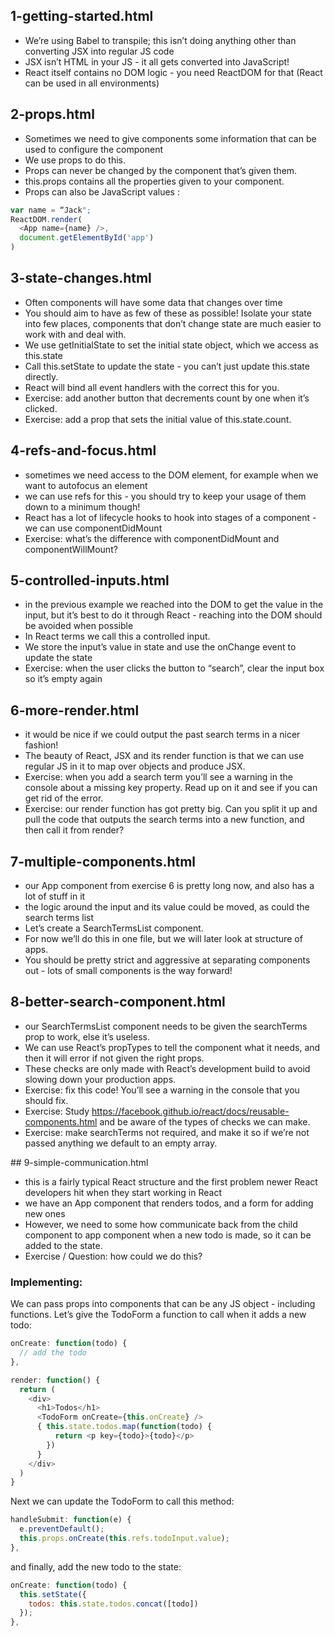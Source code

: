 ## 1-getting-started.html
- We’re using Babel to transpile; this isn’t doing anything other than converting JSX into regular JS code
- JSX isn’t HTML in your JS - it all gets converted into JavaScript!
- React itself contains no DOM logic - you need ReactDOM for that (React can be used in all environments)

## 2-props.html
- Sometimes we need to give components some information that can be used to configure the component
- We use props to do this.
- Props can never be changed by the component that’s given them.
- this.props contains all the properties given to your component.
- Props can also be JavaScript values :

```js
var name = “Jack";
ReactDOM.render(
  <App name={name} />,
  document.getElementById('app')
)
```

## 3-state-changes.html
- Often components will have some data that changes over time
- You should aim to have as few of these as possible! Isolate your state into few places, components that don’t change state are much easier to work with and deal with.
- We use getInitialState to set the initial state object, which we access as this.state
- Call this.setState to update the state - you can’t just update this.state directly.
- React will bind all event handlers with the correct this for you.
- Exercise: add another button that decrements count by one when it’s clicked.
- Exercise: add a prop that sets the initial value of this.state.count.

## 4-refs-and-focus.html
- sometimes we need access to the DOM element, for example when we want to autofocus an element
- we can use refs for this - you should try to keep your usage of them down to a minimum though!
- React has a lot of lifecycle hooks to hook into stages of a component - we can use componentDidMount
- Exercise: what’s the difference with componentDidMount and componentWillMount?

## 5-controlled-inputs.html
- in the previous example we reached into the DOM to get the value in the input, but it’s best to do it through React - reaching into the DOM should be avoided when possible
- In React terms we call this a controlled input.
- We store the input’s value in state and use the onChange event to update the state
- Exercise: when the user clicks the button to “search”, clear the input box so it’s empty again

## 6-more-render.html
- it would be nice if we could output the past search terms in a nicer fashion!
- The beauty of React, JSX and its render function is that we can use regular JS in it to map over objects and produce JSX.
- Exercise: when you add a search term you’ll see a warning in the console about a missing key property. Read up on it and see if you can get rid of the error.
- Exercise: our render function has got pretty big. Can you split it up and pull the code that outputs the search terms into a new function, and then call it from render?

## 7-multiple-components.html
- our App component from exercise 6 is pretty long now, and also has a lot of stuff in it
- the logic around the input and its value could be moved, as could the search terms list
- Let’s create a SearchTermsList component.
- For now we’ll do this in one file, but we will later look at structure of apps.
- You should be pretty strict and aggressive at separating components out - lots of small components is the way forward!

## 8-better-search-component.html
- our SearchTermsList component needs to be given the searchTerms prop to work, else it’s useless.
- We can use React’s propTypes to tell the component what it needs, and then it will error if not given the right props.
- These checks are only made with React’s development build to avoid slowing down your production apps.
- Exercise: fix this code! You’ll see a warning in the console that you should fix.
- Exercise: Study https://facebook.github.io/react/docs/reusable-components.html and be aware of the types of checks we can make.
- Exercise: make searchTerms not required, and make it so if we’re not passed anything we default to an empty array.

## 9-simple-communication.html
- this is a fairly typical React structure and the first problem newer React developers hit when they start working in React
- we have an App component that renders todos, and a form for adding new ones
- However, we need to some how communicate back from the child component to app component when a new todo is made, so it can be added to the state.
- Exercise / Question: how could we do this?

### Implementing:

We can pass props into components that can be any JS object - including functions. Let’s give the TodoForm a function to call when it adds a new todo:

```js
onCreate: function(todo) {
  // add the todo
},

render: function() {
  return (
    <div>
      <h1>Todos</h1>
      <TodoForm onCreate={this.onCreate} />
      { this.state.todos.map(function(todo) {
          return <p key={todo}>{todo}</p>
        })
      }
    </div>
  )
}
```

Next we can update the TodoForm to call this method:

```js
handleSubmit: function(e) {
  e.preventDefault();
  this.props.onCreate(this.refs.todoInput.value);
},
```

and finally, add the new todo to the state:

```js
onCreate: function(todo) {
  this.setState({
    todos: this.state.todos.concat([todo])
  });
},
```




